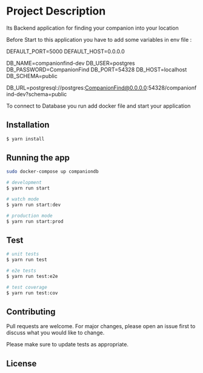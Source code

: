 # Project Description

Its Backend application for finding your companion into your location

Before Start to this application you have to add some variables in env file :

DEFAULT_PORT=5000
DEFAULT_HOST=0.0.0.0

DB_NAME=companionfind-dev
DB_USER=postgres
DB_PASSWORD=CompanionFind
DB_PORT=54328
DB_HOST=localhost
DB_SCHEMA=public

DB_URL=postgresql://postgres:CompanionFind@0.0.0.0:54328/companionfind-dev?schema=public

To connect to Database you run add docker file and start your application

## Installation

```bash
$ yarn install
```

## Running the app

```bash
sudo docker-compose up companiondb

# development
$ yarn run start

# watch mode
$ yarn run start:dev

# production mode
$ yarn run start:prod
```

## Test

```bash
# unit tests
$ yarn run test

# e2e tests
$ yarn run test:e2e

# test coverage
$ yarn run test:cov
```

## Contributing
Pull requests are welcome. For major changes, please open an issue first to discuss what you would like to change.

Please make sure to update tests as appropriate.

## License
[MIT]:(https://choosealicense.com/licenses/mit/)
